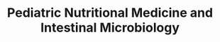 ---
title: "Pediatric Nutritional Medicine and Intestinal Microbiology"
collection: research
from: 2023-02-01
to: 2023-07-01
info: Research Internship
venue: "Bina Nusantara University"
logo: "<img src='/images/research/PNMIM.png' width='500px'>"
external_url: https://github.com/iliapopov17/PNMIM
---